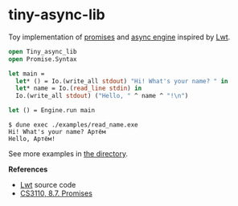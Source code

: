 # tiny-async-lib

Toy implementation of [promises] and [async engine] inspired by [Lwt].  

```ocaml
open Tiny_async_lib
open Promise.Syntax

let main =
  let* () = Io.(write_all stdout) "Hi! What's your name? " in
  let* name = Io.(read_line stdin) in
  Io.(write_all stdout) ("Hello, " ^ name ^ "!\n")

let () = Engine.run main
````

```console
$ dune exec ./examples/read_name.exe
Hi! What's your name? Артём      
Hello, Артём!
```

See more examples in [the directory](./examples/). 

**References**

- [Lwt] source code
- [CS3110, 8.7. Promises](https://cs3110.github.io/textbook/chapters/ds/promises.html)

[promises]: https://en.wikipedia.org/wiki/Futures_and_promises
[async engine]: https://en.wikipedia.org/wiki/Asynchronous_I/O
[Lwt]: https://github.com/ocsigen/lwt